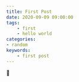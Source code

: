 ```yaml
---
title: First Post
date: 2020-09-09 09:00:00
tags:
    - first
    - hello world
categories:
- random
keywords:
    - first post
---
```


👋
